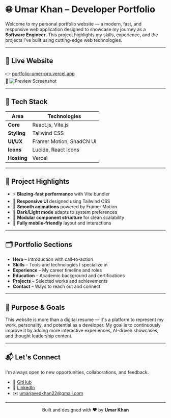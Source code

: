 # 🌐 Umar Khan – Developer Portfolio

Welcome to my personal portfolio website — a modern, fast, and responsive web application designed to showcase my journey as a **Software Engineer**. This project highlights my skills, experience, and the projects I’ve built using cutting-edge web technologies.

---

## 🔗 Live Website

👉 [portfolio-umer-pro.vercel.app](https://portfolio-umer-pro.vercel.app/)  
📸 ![Preview Screenshot](https://i.postimg.cc/bNQXYJ3S/porfolio.png)

---

## 🧰 Tech Stack

| Area       | Technologies                     |
|------------|----------------------------------|
| **Core**   | React.js, Vite.js                |
| **Styling**| Tailwind CSS                     |
| **UI/UX**  | Framer Motion, ShadCN UI         |
| **Icons**  | Lucide, React Icons              |
| **Hosting**| Vercel                           |

---

## 📁 Project Highlights

- ⚡ **Blazing-fast performance** with Vite bundler
- 🎨 **Responsive UI** designed using Tailwind CSS
- 🎥 **Smooth animations** powered by Framer Motion
- 🌙 **Dark/Light mode** adapts to system preferences
- 🧱 **Modular component structure** for clean scalability
- 📱 **Fully mobile-friendly** layout and interactions

---

## 🗂️ Portfolio Sections

- **Hero** – Introduction with call-to-action
- **Skills** – Tools and technologies I specialize in
- **Experience** – My career timeline and roles
- **Education** – Academic background and certifications
- **Projects** – Selected works and achievements
- **Contact** – Ways to reach out and connect

---

## 🎯 Purpose & Goals

This website is more than a digital resume — it's a platform to represent my work, personality, and potential as a developer. My goal is to continuously improve it by adding more interactive experiences, AI-driven showcases, and thought leadership content.

---

## 📬 Let's Connect

I'm always open to new opportunities, collaborations, and feedback.

- 💼 [GitHub](https://github.com/UmarKhan-codeer)
- 🔗 [LinkedIn](https://www.linkedin.com/in/umerrjaved/)
- ✉️ umarjavedkhan22@gmail.com

---

<div align="center">
Built and designed with ❤️ by <strong>Umar Khan</strong>
</div>
